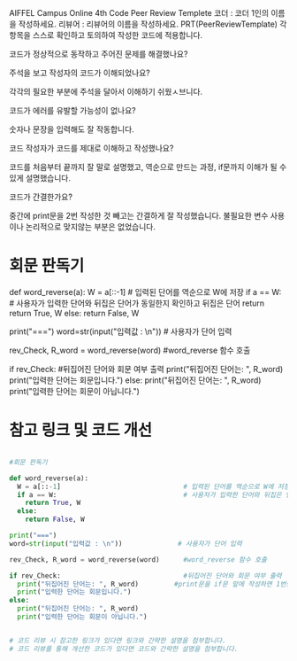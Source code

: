 AIFFEL Campus Online 4th Code Peer Review Templete
코더 : 코더 1인의 이름을 작성하세요.
리뷰어 : 리뷰어의 이름을 작성하세요.
PRT(PeerReviewTemplate)
각 항목을 스스로 확인하고 토의하여 작성한 코드에 적용합니다.

 코드가 정상적으로 동작하고 주어진 문제를 해결했나요?

 주석을 보고 작성자의 코드가 이해되었나요?

각각의 필요한 부분에 주석을 달아서 이해하기 쉬웠ㅅ브니다.

 코드가 에러를 유발할 가능성이 없나요?

숫자나 문장을 입력해도 잘 작동합니다.

 코드 작성자가 코드를 제대로 이해하고 작성했나요?

코드를 처음부터 끝까지 잘 말로 설명했고, 역순으로 만드는 과정, if문까지 이해가 될 수 있게 설명했습니다.

 코드가 간결한가요?

중간에 print문을 2번 작성한 것 빼고는 간결하게 잘 작성했습니다. 불필요한 변수 사용이나 논리적으로 맞지않는 부분은 없었습니다.

# 회문 판독기
def word_reverse(a):
  W = a[::-1]                               # 입력된 단어를 역순으로 W에 저장
  if a == W:                                # 사용자가 입력한 단어와 뒤집은 단어가 동일한지 확인하고 뒤집은 단어 return
    return True, W
  else:
    return False, W

print("===")
word=str(input("입력값 : \n"))              # 사용자가 단어 입력

rev_Check, R_word = word_reverse(word)      #word_reverse 함수 호출

if rev_Check:                               #뒤집어진 단어와 회문 여부 출력
  print("뒤집어진 단어는: ", R_word)         
  print("입력한 단어는 회문입니다.")
else:
  print("뒤집어진 단어는: ", R_word)
  print("입력한 단어는 회문이 아닙니다.")


# 참고 링크 및 코드 개선
```python

#회문 판독기

def word_reverse(a):
  W = a[::-1]                               # 입력된 단어를 역순으로 W에 저장
  if a == W:                                # 사용자가 입력한 단어와 뒤집은 단어가 동일한지 확인하고 뒤집은 단어 return
    return True, W
  else:
    return False, W

print("===")
word=str(input("입력값 : \n"))              # 사용자가 단어 입력

rev_Check, R_word = word_reverse(word)      #word_reverse 함수 호출

if rev_Check:                               #뒤집어진 단어와 회문 여부 출력
  print("뒤집어진 단어는: ", R_word)         #print문을 if문 앞에 작성하면 1번만 작성하여 코드가 더 간단해 질 수 있다.           
  print("입력한 단어는 회문입니다.")
else:
  print("뒤집어진 단어는: ", R_word)
  print("입력한 단어는 회문이 아닙니다.")


# 코드 리뷰 시 참고한 링크가 있다면 링크와 간략한 설명을 첨부합니다.
# 코드 리뷰를 통해 개선한 코드가 있다면 코드와 간략한 설명을 첨부합니다.

